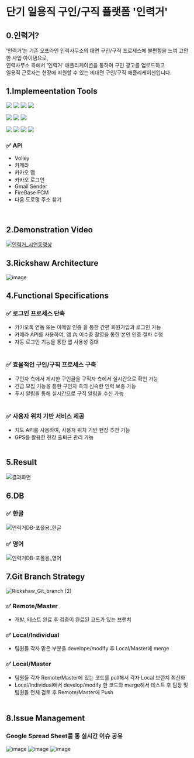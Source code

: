 # 단기 일용직 구인/구직 플랫폼 '인력거' 

## 0.인력거?
’인력거’는 기존 오프라인 인력사무소의 대면 구인/구직 프로세스에 불편함을 느껴 고안한 사업 아이템으로,<br>
인력사무소 측에서 ‘인력거’ 애플리케이션을 통하여 구인 광고를 업로드하고<br>
일용직 근로자는 현장에 지원할 수 있는 비대면 구인/구직 애플리케이션입니다.<br>

## 1.Implemeentation Tools
<a href="https://github.com/dudwls901" target="_blank"><img src="https://img.shields.io/badge/-Java-007396?style=flat-square&logo=Java&logoColor=white"/></a>
<a href="https://github.com/dudwls901" target="_blank"><img src="https://img.shields.io/badge/-PHP-777BB4?style=flat-square&logo=PHP&logoColor=white"/></a>
<a href="https://github.com/dudwls901" target="_blank"><img src="https://img.shields.io/badge/-Kotlin-0095D5?style=flat-square&logo=Kotlin&logoColor=white"/></a>
<a href="https://github.com/dudwls901" target="_blank"><img src="https://img.shields.io/badge/-XML-777BB4?style=flat-square&logo=XML&logoColor=orange"/></a>


<a href="https://github.com/dudwls901" target="_blank"><img src="https://img.shields.io/badge/-Android Studio-3DDC84?style=flat-square&logo=Android+Studio&logoColor=white"/></a>
<a href="https://github.com/dudwls901" target="_blank"><img src="https://img.shields.io/badge/-Android-3DDC84?style=flat-square&logo=Android&logoColor=white"/></a>
<a href="https://github.com/dudwls901" target="_blank"><img src="https://img.shields.io/badge/-Adobe Photoshop-31A8FF?style=flat-square&logo=Adobe+Photoshop&logoColor=white"/></a>

<a href="https://github.com/dudwls901" target="_blank"><img src="https://img.shields.io/badge/-Apache Tomcat-F8DC75?style=flat-square&logo=Apache+Tomcat&logoColor=black"/></a>
<a href="https://github.com/dudwls901" target="_blank"><img src="https://img.shields.io/badge/-MySQL-4479A1?style=flat-square&logo=MySQL&logoColor=white"/></a>
<a href="https://github.com/dudwls901" target="_blank"><img src="https://img.shields.io/badge/-Firebase-FFCA28?style=flat-square&logo=Firebase&logoColor=black"/></a>
<a href="https://github.com/dudwls901" target="_blank"><img src="https://img.shields.io/badge/-FileZilla-BF0000?style=flat-square&logo=FileZilla&logoColor=black"/></a>

### ✅ API<br>
   - Volley
   - 카메라
   - 카카오 맵
   - 카카오 로그인
   - Gmail Sender
   - FireBase FCM
   - 다음 도로명 주소 찾기
   <br>

## 2.Demonstration Video
[![인력거_시연동영상](https://img.youtube.com/vi/w5krUhMxZTc/0.jpg)](https://youtu.be/w5krUhMxZTc?t=0s)

## 3.Rickshaw Architecture
![image](https://user-images.githubusercontent.com/66052467/119632190-8bab0e00-be4b-11eb-96fb-48d8ca5076ab.png)

## 4.Functional Specifications
### ✅ 로그인 프로세스 단축<br>
   - 카카오톡 연동 또는 이메일 인증 을 통한 간편 회원가입과 로그인 가능<br>
   - 카메라 API를 사용하여, 앱 內 이수증 촬영을 통한 본인 인증 절차 수행<br>
   - 자동 로그인 기능을 통한 앱 사용성 증대<br><br>
### ✅ 효율적인 구인/구직 프로세스 구축<br>
   - 구인자 측에서 게시한 구인글을 구직자 측에서 실시간으로 확인 가능<br>
   - 긴급 모집 기능을 통한 구인자 측의 신속한 인력 보충 가능<br>
   - 푸시 알림을 통해 실시간으로 구직 알림을 수신 가능<br><br>
### ✅ 사용자 위치 기반 서비스 제공<br>
   - 지도 API를 사용하여, 사용자 위치 기반 현장 추천 기능<br>
   - GPS를 활용한 현장 출퇴근 관리 가능<br><br>

## 5.Result
![결과화면](https://user-images.githubusercontent.com/66052467/119960028-82eb4100-bfdf-11eb-8ced-c49bf3c9df73.jpg)

## 6.DB
### ✅ 한글
![인력거DB-포폴용_한글](https://user-images.githubusercontent.com/66052467/120096191-fd919900-c164-11eb-9e5e-c14f58fae4bb.png)
### ✅ 영어
![인력거DB-포폴용_영어](https://user-images.githubusercontent.com/66052467/120096195-02eee380-c165-11eb-9cc6-9ce7e0c6271c.png)

## 7.Git Branch Strategy

![Rickshaw_Git_branch (2)](https://user-images.githubusercontent.com/66052467/119830019-ce95e000-bf36-11eb-899e-a06d005c5ccc.png)
<br>
### ✅ Remote/Master 
- 개발, 테스트 완료 후 검증이 완료된 코드가 있는 브랜치
### ✅ Local/Individual 
- 팀원들 각자 맡은 부분을 develope/modify 후 Local/Master에 merge
### ✅ Local/Master 
- 팀원들 각자 Remote/Master에 있는 코드를 pull해서 각자 Local 브랜치 최신화<br>
- Local/Individual에서 develop/modify 한 코드와 merge해서 테스트 후 팀장 및 팀원들 전체 검토 후 Remote/Master에 Push <br>
&nbsp;&nbsp;&nbsp;&nbsp;&nbsp;&nbsp;&nbsp;&nbsp;&nbsp;　　　
&nbsp;&nbsp;&nbsp;&nbsp;&nbsp;&nbsp;&nbsp;&nbsp;&nbsp;　　　　　

## 8.Issue Management
### Google Spread Sheet를 통 실시간 이슈 공유 
![image](https://user-images.githubusercontent.com/66052467/119841035-71069100-bf40-11eb-9478-3a9e30303a28.png)
![image](https://user-images.githubusercontent.com/66052467/119841503-d064a100-bf40-11eb-9045-e64bc3aa55b1.png)
![image](https://user-images.githubusercontent.com/66052467/119841163-8bd90580-bf40-11eb-988a-c562f51aa3bb.png)
<!--
## 9.프로젝트를 진행하며 고민한 Technical Issue
-->
